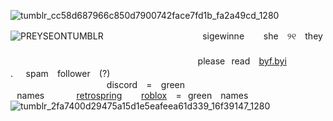 ![tumblr_cc58d687966c850d7900742face7fd1b_fa2a49cd_1280](https://github.com/user-attachments/assets/f04cb0c3-f110-4593-ae67-5a18184c1f49)

![PREYSEONTUMBLR](https://github.com/user-attachments/assets/9e00fbb3-c35c-4249-9098-20c68acdde11)
ㅤㅤㅤㅤㅤㅤㅤㅤㅤㅤㅤㅤsigewinne⠀⠀⠀she ⠀୨୧⠀ they ⠀⠀⠀⠀⠀⠀⠀⠀⠀⠀ㅤㅤㅤㅤㅤㅤㅤㅤㅤㅤㅤㅤㅤㅤㅤ⠀ㅤㅤㅤㅤㅤㅤㅤㅤㅤㅤㅤㅤㅤㅤㅤㅤㅤㅤㅤㅤㅤㅤㅤㅤㅤㅤㅤㅤㅤㅤㅤㅤㅤㅤㅤ　　　please⠀read⠀ [byf.byi](https://rentry.co/theheadnurse)⠀⠀ .⠀⠀spam ⠀follower ⠀(?)ㅤㅤㅤ
ㅤㅤㅤㅤㅤㅤㅤㅤㅤㅤㅤㅤㅤ⠀⠀⠀⠀⠀⠀⠀⠀⠀⠀⠀⠀⠀⠀⠀discord ⠀= ⠀green ⠀names⠀⠀⠀⠀⠀[retrospring](https://retrospring.net/@romaritimeflower)⠀⠀⠀[roblox](https://www.roblox.com/users/1376427519/profile) ⠀=⠀green ⠀names
![tumblr_2fa7400d29475a15d1e5eafeea61d339_16f39147_1280](https://github.com/user-attachments/assets/f91ddcfa-a3a7-43c2-89c3-a544e1ef261e)

